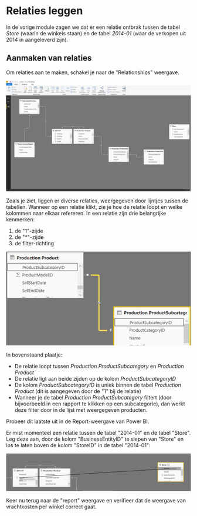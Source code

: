 # Relaties leggen

In de vorige module zagen we dat er een relatie ontbrak tussen de tabel *Store* (waarin de winkels staan) en de tabel *2014-01* (waar de verkopen uit 2014 in aangeleverd zijn).

## Aanmaken van relaties

Om relaties aan te maken, schakel je naar de "Relationships" weergave.

![Relationships weergave in Power BI](img/relationships.png)

Zoals je ziet, liggen er diverse relaties, weergegeven door lijntjes tussen de tabellen. Wanneer op een relatie klikt, zie je hoe de relatie loopt en welke kolommen naar elkaar refereren. In een relatie zijn drie belangrijke kenmerken:

1. de "1"-zijde
2. de "*"-zijde
3. de filter-richting

![Drie componenten in relatie](img/driecomponenten.png)

In bovenstaand plaatje:

* De relatie loopt tussen _Production ProductSubcategory_ en _Production Product_
* De relatie ligt aan beide zijden op de kolom _ProductSubcategoryID_
* De kolom _ProductSubcategoryID_ is uniek binnen de tabel _Production Product_ (dit is aangegeven door de "1" bij de relatie)
* Wanneer je de tabel _Production ProductSubcategory_ filtert (door bijvoorbeeld in een rapport te klikken op een subcategorie), dan werkt deze filter door in de lijst met weergegeven producten.

Probeer dit laatste uit in de Report-weergave van Power BI.

Er mist momenteel een relatie tussen de tabel "2014-01" en de tabel "Store". Leg deze aan, door de kolom "BusinessEntityID" te slepen van "Store" en los te laten boven de kolom "StoreID" in de tabel "2014-01":

![Relatie toevoegen door drag and drop](img/addrelationship.png)

Keer nu terug naar de "report" weergave en verifieer dat de weergave van vrachtkosten per winkel correct gaat.


